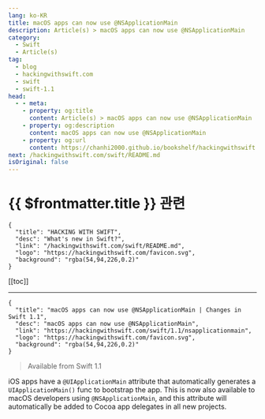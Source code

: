 ```yaml
---
lang: ko-KR
title: macOS apps can now use @NSApplicationMain
description: Article(s) > macOS apps can now use @NSApplicationMain
category:
  - Swift
  - Article(s)
tag: 
  - blog
  - hackingwithswift.com
  - swift
  - swift-1.1
head:
  - - meta:
    - property: og:title
      content: Article(s) > macOS apps can now use @NSApplicationMain
    - property: og:description
      content: macOS apps can now use @NSApplicationMain
    - property: og:url
      content: https://chanhi2000.github.io/bookshelf/hackingwithswift.com/swift/1.1/nsapplicationmain.html
next: /hackingwithswift.com/swift/README.md
isOriginal: false
---
```


# {{ $frontmatter.title }} 관련

```component VPCard
{
  "title": "HACKING WITH SWIFT",
  "desc": "What's new in Swift?",
  "link": "/hackingwithswift.com/swift/README.md",
  "logo": "https://hackingwithswift.com/favicon.svg",
  "background": "rgba(54,94,226,0.2)"
}
```

[[toc]]

---

```component VPCard
{
  "title": "macOS apps can now use @NSApplicationMain | Changes in Swift 1.1",
  "desc": "macOS apps can now use @NSApplicationMain",
  "link": "https://hackingwithswift.com/swift/1.1/nsapplicationmain", 
  "logo": "https://hackingwithswift.com/favicon.svg",
  "background": "rgba(54,94,226,0.2)"
}
```

> Available from Swift 1.1

iOS apps have a `@UIApplicationMain` attribute that automatically generates a `UIApplicationMain()` func to bootstrap the app. This is now also available to macOS developers using `@NSApplicationMain`, and this attribute will automatically be added to Cocoa app delegates in all new projects.

